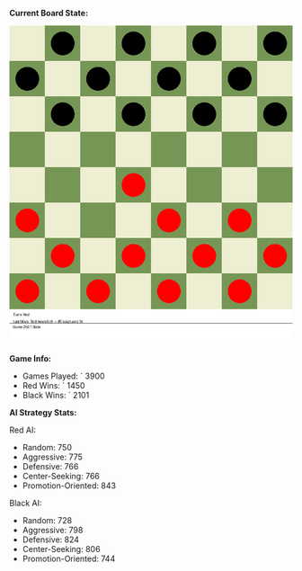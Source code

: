 
**Current Board State:**  
<!-- START_GIF -->
![Checkers Game](./checkers_game.gif)
<!-- END_GIF -->

**Game Info:**  
- Games Played: `<!-- GAMES_PLAYED --> 3900
- Red Wins: `<!-- RED_WINS --> 1450
- Black Wins: `<!-- BLACK_WINS --> 2101

<!-- AI_STATS -->
**AI Strategy Stats:**

Red AI:
- Random: 750
- Aggressive: 775
- Defensive: 766
- Center-Seeking: 766
- Promotion-Oriented: 843

Black AI:
- Random: 728
- Aggressive: 798
- Defensive: 824
- Center-Seeking: 806
- Promotion-Oriented: 744
